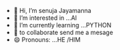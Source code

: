 - 👋 Hi, I’m senuja Jayamanna
- 👀 I’m interested in ...AI 
- 🌱 I’m currently learning ...PYTHON 
- 💞️  to collaborate send me a mesage
- 😄 Pronouns: ...HE /HIM 


<!---
Human01z/Human01z is a ✨ special ✨ repository because its `README.md` (this file) appears on your GitHub profile.
You can click the Preview link to take a look at your changes.
--->
